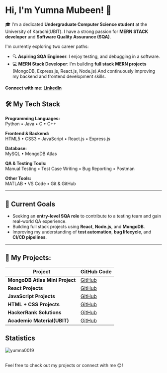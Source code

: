 <!--# Hi, I'm Yumna Mubeen! 

💻I am a dedicated Computer Science student at the University of Karachi, with a strong passion for web development. Aspiring Full Stack Developer, currently specializing in React.js to build dynamic and scalable web applications. Passionate about writing clean, efficient code and continuously improving my skills in the MERN stack to become a well-rounded developer.

#### Connect with me: [LinkedIn](https://www.linkedin.com/in/yumna-mubeen-b0893a237)
 
## 🛠️ My Tech Stack:

- **Programming Languages**: Python, Java, C, C++
- **Front-end**: HTML5, CSS3, JavaScript, React.js
- **Back-end**: Express.js
- **Database**: MySQL, MongoDB Atlas.
- **Other Tools**: MATLAB, Postman.
-->

# Hi, I'm Yumna Mubeen! 👋

🎓 I'm a dedicated **Undergraduate Computer Science student** at the University of Karachi(UBIT). I have a strong passion for **MERN STACK developer** and **Software Quality Assurance (SQA)**.

I'm currently exploring two career paths:
- 🔍 **Aspiring SQA Engineer**: I enjoy testing, and debugging in a software.
- 💻 **MERN Stack Developer**: I'm building **full stack MERN projects** (MongoDB, Express.js, React.js, Node.js).And continuously improving my backend and frontend development skills.

#### Connect with me: [LinkedIn](https://www.linkedin.com/in/yumna-mubeen-b0893a237)

## 🛠️ My Tech Stack

**Programming Languages:**  
Python • Java • C • C++

**Frontend & Backend:**  
HTML5 • CSS3 • JavaScript • React.js • Express.js

**Database:**  
MySQL • MongoDB Atlas

**QA & Testing Tools:**  
Manual Testing • Test Case Writing • Bug Reporting • Postman 

**Other Tools:**  
MATLAB • VS Code • Git & GitHub

---

## 📌 Current Goals
- Seeking an **entry-level SQA role** to contribute to a testing team and gain real-world QA experience.
- Building full stack projects using **React**, **Node.js**, and **MongoDB**.
- Improving my understanding of **test automation**, **bug lifecycle**, and **CI/CD pipelines**.

---


## 📂 My Projects:

| **Project**                       | **GitHub Code**                                         |
|-----------------------------------|---------------------------------------------------------|
| **MongoDB Atlas Mini Project**                | [GitHub](https://github.com/Yumna0019/Mongo_Auth_App) |
| **React Projects**                | [GitHub](https://github.com/Yumna0019/React_Projects) |
| **JavaScript Projects**                    | [GitHub](https://github.com/Yumna0019/JavaScript_Projects) |
| **HTML + CSS Projects**                    | [GitHub](https://github.com/Yumna0019/HTML-CSS_Projects) |
| **HackerRank Solutions**                           | [GitHub](https://github.com/Yumna0019/HackerRank) |
| **Academic Material(UBIT)**  | [GitHub](https://github.com/Yumna0019/Academic-Material-UBIT) |

<!--| **Data Structures and Algorithms (DSA)** | [GitHub](https://github.com/Yumna0019/DSA) |-->


## Statistics

<p><img align="center" src="https://github-readme-stats.vercel.app/api/top-langs?username=yumna0019&show_icons=true&locale=en&layout=compact&theme=dark" alt="yumna0019" /></p>

<!--<p><img align="center" src="https://github-readme-streak-stats.herokuapp.com/?user=yumna0019&theme=dark" alt="yumna0019" /></p>-->

<!--<p>&nbsp;<img align="center" src="https://github-readme-stats.vercel.app/api?username=yumna0019&show_icons=true&locale=en&theme=dark" alt="yumna0019" /></p>-->

<br>
<!-- --- --> 
Feel free to check out my projects or connect with me 😊!
